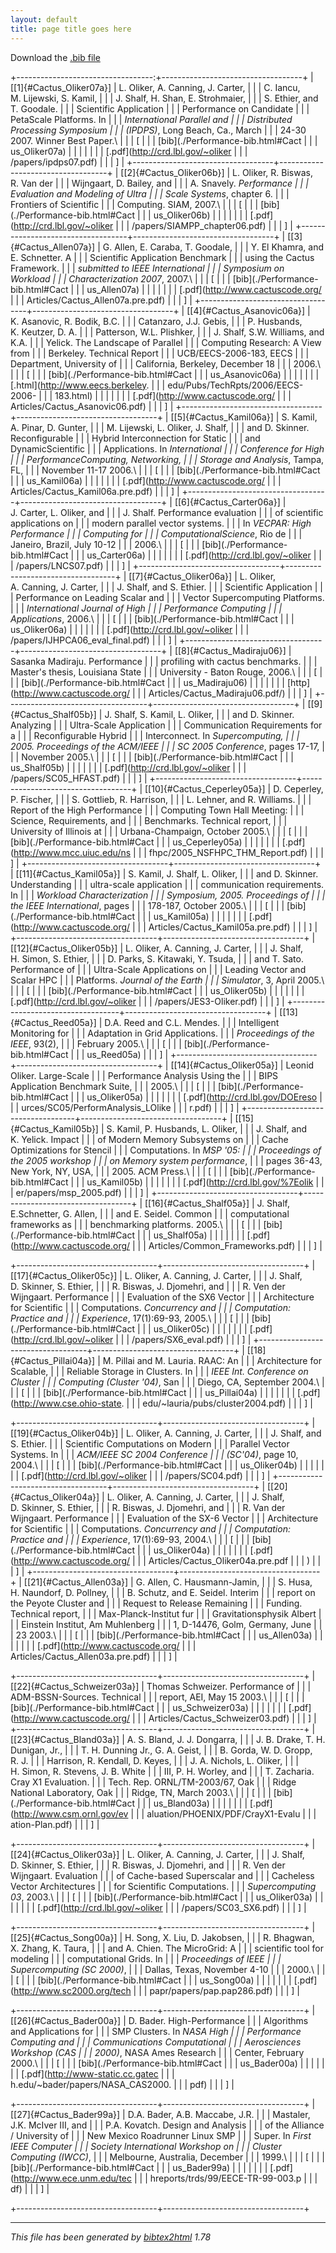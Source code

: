 ```yaml
---
layout: default
title: page title goes here
---
```

Download the [.bib
file](http://www.cactuscode.org/Documentation/Performance.bib)

+----------------------------------:+-----------------------------------+
| \[[1]{#Cactus_Oliker07a}\]        | L. Oliker, A. Canning, J. Carter, |
|                                   | C. Iancu, M. Lijewski, S. Kamil,  |
|                                   | J. Shalf, H. Shan, E. Strohmaier, |
|                                   | S. Ethier, and T. Goodale.        |
|                                   | Scientific Application            |
|                                   | Performance on Candidate          |
|                                   | PetaScale Platforms. In           |
|                                   | *International Parallel and       |
|                                   | Distributed Processing Symposium  |
|                                   | (IPDPS)*, Long Beach, Ca., March  |
|                                   | 24-30 2007. Winner Best Paper.\   |
|                                   | \[                                |
|                                   | [bib](./Performance-bib.html#Cact |
|                                   | us_Oliker07a)                     |
|                                   | \|                                |
|                                   | [.pdf](http://crd.lbl.gov/~oliker |
|                                   | /papers/ipdps07.pdf)              |
|                                   | \]                                |
+-----------------------------------+-----------------------------------+
| \[[2]{#Cactus_Oliker06b}\]        | L. Oliker, R. Biswas, R. Van der  |
|                                   | Wijngaart, D. Bailey, and         |
|                                   | A. Snavely. *Performance          |
|                                   | Evaluation and Modeling of Ultra  |
|                                   | Scale Systems*, chapter 6.        |
|                                   | Frontiers of Scientific           |
|                                   | Computing. SIAM, 2007.\           |
|                                   | \[                                |
|                                   | [bib](./Performance-bib.html#Cact |
|                                   | us_Oliker06b)                     |
|                                   | \|                                |
|                                   | [.pdf](http://crd.lbl.gov/~oliker |
|                                   | /papers/SIAMPP_chapter06.pdf)     |
|                                   | \]                                |
+-----------------------------------+-----------------------------------+
| \[[3]{#Cactus_Allen07a}\]         | G. Allen, E. Caraba, T. Goodale,  |
|                                   | Y. El Khamra, and E. Schnetter. A |
|                                   | Scientific Application Benchmark  |
|                                   | using the Cactus Framework.       |
|                                   | *submitted to IEEE International  |
|                                   | Symposium on Workload             |
|                                   | Characterization 2007*, 2007.\    |
|                                   | \[                                |
|                                   | [bib](./Performance-bib.html#Cact |
|                                   | us_Allen07a)                      |
|                                   | \|                                |
|                                   | [.pdf](http://www.cactuscode.org/ |
|                                   | Articles/Cactus_Allen07a.pre.pdf) |
|                                   | \]                                |
+-----------------------------------+-----------------------------------+
| \[[4]{#Cactus_Asanovic06a}\]      | K. Asanovic, R. Bodik, B.C.       |
|                                   | Catanzaro, J.J. Gebis,            |
|                                   | P. Husbands, K. Keutzer, D. A.    |
|                                   | Patterson, W.L. Plishker,         |
|                                   | J. Shalf, S.W. Williams, and K.A. |
|                                   | Yelick. The Landscape of Parallel |
|                                   | Computing Research: A View from   |
|                                   | Berkeley. Technical Report        |
|                                   | UCB/EECS-2006-183, EECS           |
|                                   | Department, University of         |
|                                   | California, Berkeley, December 18 |
|                                   | 2006.\                            |
|                                   | \[                                |
|                                   | [bib](./Performance-bib.html#Cact |
|                                   | us_Asanovic06a)                   |
|                                   | \|                                |
|                                   | [.html](http://www.eecs.berkeley. |
|                                   | edu/Pubs/TechRpts/2006/EECS-2006- |
|                                   | 183.html)                         |
|                                   | \|                                |
|                                   | [.pdf](http://www.cactuscode.org/ |
|                                   | Articles/Cactus_Asanovic06.pdf)   |
|                                   | \]                                |
+-----------------------------------+-----------------------------------+
| \[[5]{#Cactus_Kamil06a}\]         | S. Kamil, A. Pinar, D. Gunter,    |
|                                   | M. Lijewski, L. Oliker, J. Shalf, |
|                                   | and D. Skinner. Reconfigurable    |
|                                   | Hybrid Interconnection for Static |
|                                   | and DynamicScientific             |
|                                   | Applications. In *International   |
|                                   | Conference for High               |
|                                   | PerformanceComputing, Networking, |
|                                   | Storage and Analysis*, Tampa, FL, |
|                                   | November 11-17 2006.\             |
|                                   | \[                                |
|                                   | [bib](./Performance-bib.html#Cact |
|                                   | us_Kamil06a)                      |
|                                   | \|                                |
|                                   | [.pdf](http://www.cactuscode.org/ |
|                                   | Articles/Cactus_Kamil06a.pre.pdf) |
|                                   | \]                                |
+-----------------------------------+-----------------------------------+
| \[[6]{#Cactus_Carter06a}\]        | J. Carter, L. Oliker, and         |
|                                   | J. Shalf. Performance evaluation  |
|                                   | of scientific applications on     |
|                                   | modern parallel vector systems.   |
|                                   | In *VECPAR: High Performance      |
|                                   | Computing for                     |
|                                   | ComputationalScience*, Rio de     |
|                                   | Janeiro, Brazil, July 10-12       |
|                                   | 2006.\                            |
|                                   | \[                                |
|                                   | [bib](./Performance-bib.html#Cact |
|                                   | us_Carter06a)                     |
|                                   | \|                                |
|                                   | [.pdf](http://crd.lbl.gov/~oliker |
|                                   | /papers/LNCS07.pdf)               |
|                                   | \]                                |
+-----------------------------------+-----------------------------------+
| \[[7]{#Cactus_Oliker06a}\]        | L. Oliker, A. Canning, J. Carter, |
|                                   | J. Shalf, and S. Ethier.          |
|                                   | Scientific Application            |
|                                   | Performance on Leading Scalar and |
|                                   | Vector Supercomputing Platforms.  |
|                                   | *International Journal of High    |
|                                   | Performance Computing             |
|                                   | Applications*, 2006.\             |
|                                   | \[                                |
|                                   | [bib](./Performance-bib.html#Cact |
|                                   | us_Oliker06a)                     |
|                                   | \|                                |
|                                   | [.pdf](http://crd.lbl.gov/~oliker |
|                                   | /papers/IJHPCA06_eval_final.pdf)  |
|                                   | \]                                |
+-----------------------------------+-----------------------------------+
| \[[8]{#Cactus_Madiraju06}\]       | Sasanka Madiraju. Performance     |
|                                   | profiling with cactus benchmarks. |
|                                   | Master\'s thesis, Louisiana State |
|                                   | University - Baton Rouge, 2006.\  |
|                                   | \[                                |
|                                   | [bib](./Performance-bib.html#Cact |
|                                   | us_Madiraju06)                    |
|                                   | \|                                |
|                                   | [http](http://www.cactuscode.org/ |
|                                   | Articles/Cactus_Madiraju06.pdf/)  |
|                                   | \]                                |
+-----------------------------------+-----------------------------------+
| \[[9]{#Cactus_Shalf05b}\]         | J. Shalf, S. Kamil, L. Oliker,    |
|                                   | and D. Skinner. Analyzing         |
|                                   | Ultra-Scale Application           |
|                                   | Communication Requirements for a  |
|                                   | Reconfigurable Hybrid             |
|                                   | Interconnect. In *Supercomputing, |
|                                   | 2005. Proceedings of the ACM/IEEE |
|                                   | SC 2005 Conference*, pages 17-17, |
|                                   | November 2005.\                   |
|                                   | \[                                |
|                                   | [bib](./Performance-bib.html#Cact |
|                                   | us_Shalf05b)                      |
|                                   | \|                                |
|                                   | [.pdf](http://crd.lbl.gov/~oliker |
|                                   | /papers/SC05_HFAST.pdf)           |
|                                   | \]                                |
+-----------------------------------+-----------------------------------+
| \[[10]{#Cactus_Ceperley05a}\]     | D. Ceperley, P. Fischer,          |
|                                   | S. Gottlieb, R. Harrison,         |
|                                   | L. Lehner, and R. Williams.       |
|                                   | Report of the High Performance    |
|                                   | Computing Town Hall Meeting:      |
|                                   | Science, Requirements, and        |
|                                   | Benchmarks. Technical report,     |
|                                   | University of Illinois at         |
|                                   | Urbana-Champaign, October 2005.\  |
|                                   | \[                                |
|                                   | [bib](./Performance-bib.html#Cact |
|                                   | us_Ceperley05a)                   |
|                                   | \|                                |
|                                   | [.pdf](http://www.mcc.uiuc.edu/ns |
|                                   | fhpc/2005_NSFHPC_THM_Report.pdf)  |
|                                   | \]                                |
+-----------------------------------+-----------------------------------+
| \[[11]{#Cactus_Kamil05a}\]        | S. Kamil, J. Shalf, L. Oliker,    |
|                                   | and D. Skinner. Understanding     |
|                                   | ultra-scale application           |
|                                   | communication requirements. In    |
|                                   | *Workload Characterization        |
|                                   | Symposium, 2005. Proceedings of   |
|                                   | the IEEE International*, pages    |
|                                   | 178-187, October 2005.\           |
|                                   | \[                                |
|                                   | [bib](./Performance-bib.html#Cact |
|                                   | us_Kamil05a)                      |
|                                   | \|                                |
|                                   | [.pdf](http://www.cactuscode.org/ |
|                                   | Articles/Cactus_Kamil05a.pre.pdf) |
|                                   | \]                                |
+-----------------------------------+-----------------------------------+
| \[[12]{#Cactus_Oliker05b}\]       | L. Oliker, A. Canning, J. Carter, |
|                                   | J. Shalf, H. Simon, S. Ethier,    |
|                                   | D. Parks, S. Kitawaki, Y. Tsuda,  |
|                                   | and T. Sato. Performance of       |
|                                   | Ultra-Scale Applications on       |
|                                   | Leading Vector and Scalar HPC     |
|                                   | Platforms. *Journal of the Earth  |
|                                   | Simulator*, 3, April 2005.\       |
|                                   | \[                                |
|                                   | [bib](./Performance-bib.html#Cact |
|                                   | us_Oliker05b)                     |
|                                   | \|                                |
|                                   | [.pdf](http://crd.lbl.gov/~oliker |
|                                   | /papers/JES3-Oliker.pdf)          |
|                                   | \]                                |
+-----------------------------------+-----------------------------------+
| \[[13]{#Cactus_Reed05a}\]         | D.A. Reed and C.L. Mendes.        |
|                                   | Intelligent Monitoring for        |
|                                   | Adaptation in Grid Applications.  |
|                                   | *Proceedings of the IEEE*, 93(2), |
|                                   | February 2005.\                   |
|                                   | \[                                |
|                                   | [bib](./Performance-bib.html#Cact |
|                                   | us_Reed05a)                       |
|                                   | \]                                |
+-----------------------------------+-----------------------------------+
| \[[14]{#Cactus_Oliker05a}\]       | Leonid Oliker. Large-Scale        |
|                                   | Performance Analysis Using the    |
|                                   | BIPS Application Benchmark Suite, |
|                                   | 2005.\                            |
|                                   | \[                                |
|                                   | [bib](./Performance-bib.html#Cact |
|                                   | us_Oliker05a)                     |
|                                   | \|                                |
|                                   | [.pdf](http://crd.lbl.gov/DOEreso |
|                                   | urces/SC05/PerformAnalysis_LOlike |
|                                   | r.pdf)                            |
|                                   | \]                                |
+-----------------------------------+-----------------------------------+
| \[[15]{#Cactus_Kamil05b}\]        | S. Kamil, P. Husbands, L. Oliker, |
|                                   | J. Shalf, and K. Yelick. Impact   |
|                                   | of Modern Memory Subsystems on    |
|                                   | Cache Optimizations for Stencil   |
|                                   | Computations. In *MSP \'05:       |
|                                   | Proceedings of the 2005 workshop  |
|                                   | on Memory system performance*,    |
|                                   | pages 36-43, New York, NY, USA,   |
|                                   | 2005. ACM Press.\                 |
|                                   | \[                                |
|                                   | [bib](./Performance-bib.html#Cact |
|                                   | us_Kamil05b)                      |
|                                   | \|                                |
|                                   | [.pdf](http://crd.lbl.gov/%7Eolik |
|                                   | er/papers/msp_2005.pdf)           |
|                                   | \]                                |
+-----------------------------------+-----------------------------------+
| \[[16]{#Cactus_Shalf05a}\]        | J. Shalf, E.Schnetter, G. Allen,  |
|                                   | and E. Seidel. Common             |
|                                   | computational frameworks as       |
|                                   | benchmarking platforms. 2005.\    |
|                                   | \[                                |
|                                   | [bib](./Performance-bib.html#Cact |
|                                   | us_Shalf05a)                      |
|                                   | \|                                |
|                                   | [.pdf](http://www.cactuscode.org/ |
|                                   | Articles/Common_Frameworks.pdf)   |
|                                   | \]                                |
                                                                       
+-----------------------------------+-----------------------------------+
| \[[17]{#Cactus_Oliker05c}\]       | L. Oliker, A. Canning, J. Carter, |
|                                   | J. Shalf, D. Skinner, S. Ethier,  |
|                                   | R. Biswas, J. Djomehri, and       |
|                                   | R. Ven der Wijngaart. Performance |
|                                   | Evaluation of the SX6 Vector      |
|                                   | Architecture for Scientific       |
|                                   | Computations. *Concurrency and    |
|                                   | Computation: Practice and         |
|                                   | Experience*, 17(1):69-93, 2005.\  |
|                                   | \[                                |
|                                   | [bib](./Performance-bib.html#Cact |
|                                   | us_Oliker05c)                     |
|                                   | \|                                |
|                                   | [.pdf](http://crd.lbl.gov/~oliker |
|                                   | /papers/SX6_eval.pdf)             |
|                                   | \]                                |
+-----------------------------------+-----------------------------------+
| \[[18]{#Cactus_Pillai04a}\]       | M. Pillai and M. Lauria. RAAC: An |
|                                   | Architecture for Scalable,        |
|                                   | Reliable Storage in Clusters. In  |
|                                   | *IEEE Int. Conference on Cluster  |
|                                   | Computing (Cluster \'04)*, San    |
|                                   | Diego, CA, September 2004.\       |
|                                   | \[                                |
|                                   | [bib](./Performance-bib.html#Cact |
|                                   | us_Pillai04a)                     |
|                                   | \|                                |
|                                   | [.pdf](http://www.cse.ohio-state. |
|                                   | edu/~lauria/pubs/cluster2004.pdf) |
|                                   | \]                                |
                                                                       
+-----------------------------------+-----------------------------------+
| \[[19]{#Cactus_Oliker04b}\]       | L. Oliker, A. Canning, J. Carter, |
|                                   | J. Shalf, and S. Ethier.          |
|                                   | Scientific Computations on Modern |
|                                   | Parallel Vector Systems. In       |
|                                   | *ACM/IEEE SC 2004 Conference      |
|                                   | (SC\'04)*, page 10, 2004.\        |
|                                   | \[                                |
|                                   | [bib](./Performance-bib.html#Cact |
|                                   | us_Oliker04b)                     |
|                                   | \|                                |
|                                   | [.pdf](http://crd.lbl.gov/~oliker |
|                                   | /papers/SC04.pdf)                 |
|                                   | \]                                |
+-----------------------------------+-----------------------------------+
| \[[20]{#Cactus_Oliker04a}\]       | L. Oliker, A. Canning, J. Carter, |
|                                   | J. Shalf, D. Skinner, S. Ethier,  |
|                                   | R. Biswas, J. Djomehri, and       |
|                                   | R. Van der Wijngaart. Performance |
|                                   | Evaluation of the SX-6 Vector     |
|                                   | Architecture for Scientific       |
|                                   | Computations. *Concurrency and    |
|                                   | Computation: Practice and         |
|                                   | Experience*, 17(1):69-93, 2004.\  |
|                                   | \[                                |
|                                   | [bib](./Performance-bib.html#Cact |
|                                   | us_Oliker04a)                     |
|                                   | \|                                |
|                                   | [.pdf](http://www.cactuscode.org/ |
|                                   | Articles/Cactus_Oliker04a.pre.pdf |
|                                   | )                                 |
|                                   | \]                                |
+-----------------------------------+-----------------------------------+
| \[[21]{#Cactus_Allen03a}\]        | G. Allen, C. Hausmann-Jamin,      |
|                                   | S. Husa, H. Naundorf, D. Pollney, |
|                                   | B. Schutz, and E. Seidel. Interim |
|                                   | report on the Peyote Cluster and  |
|                                   | Request to Release Remaining      |
|                                   | Funding. Technical report,        |
|                                   | Max-Planck-Institut fur           |
|                                   | Gravitationsphysik Albert         |
|                                   | Einstein Institut, Am Muhlenberg  |
|                                   | 1, D-14476, Golm, Germany, June   |
|                                   | 23 2003.\                         |
|                                   | \[                                |
|                                   | [bib](./Performance-bib.html#Cact |
|                                   | us_Allen03a)                      |
|                                   | \|                                |
|                                   | [.pdf](http://www.cactuscode.org/ |
|                                   | Articles/Cactus_Allen03a.pre.pdf) |
|                                   | \]                                |
                                                                       
+-----------------------------------+-----------------------------------+
| \[[22]{#Cactus_Schweizer03a}\]    | Thomas Schweizer. Performance of  |
|                                   | ADM-BSSN-Sources. Technical       |
|                                   | report, AEI, May 15 2003.\        |
|                                   | \[                                |
|                                   | [bib](./Performance-bib.html#Cact |
|                                   | us_Schweizer03a)                  |
|                                   | \|                                |
|                                   | [.pdf](http://www.cactuscode.org/ |
|                                   | Articles/Cactus_Schweizer03.pdf)  |
|                                   | \]                                |
+-----------------------------------+-----------------------------------+
| \[[23]{#Cactus_Bland03a}\]        | A. S. Bland, J. J. Dongarra,      |
|                                   | J. B. Drake, T. H. Dunigan, Jr.,  |
|                                   | T. H. Dunning Jr., G. A. Geist,   |
|                                   | B. Gorda, W. D. Gropp, R. J.      |
|                                   | Harrison, R. Kendall, D. Keyes,   |
|                                   | J. A. Nichols, L. Oliker,         |
|                                   | H. Simon, R. Stevens, J. B. White |
|                                   | III, P. H. Worley, and            |
|                                   | T. Zacharia. Cray X1 Evaluation.  |
|                                   | Tech. Rep. ORNL/TM-2003/67, Oak   |
|                                   | Ridge National Laboratory, Oak    |
|                                   | Ridge, TN, March 2003.\           |
|                                   | \[                                |
|                                   | [bib](./Performance-bib.html#Cact |
|                                   | us_Bland03a)                      |
|                                   | \|                                |
|                                   | [.pdf](http://www.csm.ornl.gov/ev |
|                                   | aluation/PHOENIX/PDF/CrayX1-Evalu |
|                                   | ation-Plan.pdf)                   |
|                                   | \]                                |
                                                                       
+-----------------------------------+-----------------------------------+
| \[[24]{#Cactus_Oliker03a}\]       | L. Oliker, A. Canning, J. Carter, |
|                                   | J. Shalf, D. Skinner, S. Ethier,  |
|                                   | R. Biswas, J. Djomehri, and       |
|                                   | R. Ven der Wijngaart. Evaluation  |
|                                   | of Cache-based Superscalar and    |
|                                   | Cacheless Vector Architectures    |
|                                   | for Scientific Computations.      |
|                                   | *Supercomputing 03*, 2003.\       |
|                                   | \[                                |
|                                   | [bib](./Performance-bib.html#Cact |
|                                   | us_Oliker03a)                     |
|                                   | \|                                |
|                                   | [.pdf](http://crd.lbl.gov/~oliker |
|                                   | /papers/SC03_SX6.pdf)             |
|                                   | \]                                |
                                                                       
+-----------------------------------+-----------------------------------+
| \[[25]{#Cactus_Song00a}\]         | H. Song, X. Liu, D. Jakobsen,     |
|                                   | R. Bhagwan, X. Zhang, K. Taura,   |
|                                   | and A. Chien. The MicroGrid: A    |
|                                   | scientific tool for modeling      |
|                                   | computational Grids. In           |
|                                   | *Proceedings of IEEE              |
|                                   | Supercomputing (SC 2000)*,        |
|                                   | Dallas, Texas, November 4-10      |
|                                   | 2000.\                            |
|                                   | \[                                |
|                                   | [bib](./Performance-bib.html#Cact |
|                                   | us_Song00a)                       |
|                                   | \|                                |
|                                   | [.pdf](http://www.sc2000.org/tech |
|                                   | papr/papers/pap.pap286.pdf)       |
|                                   | \]                                |
                                                                       
+-----------------------------------+-----------------------------------+
| \[[26]{#Cactus_Bader00a}\]        | D. Bader. High-Performance        |
|                                   | Algorithms and Applications for   |
|                                   | SMP Clusters. In *NASA High       |
|                                   | Performance Computing and         |
|                                   | Communications Computational      |
|                                   | Aerosciences Workshop (CAS        |
|                                   | 2000)*, NASA Ames Research        |
|                                   | Center, February 2000.\           |
|                                   | \[                                |
|                                   | [bib](./Performance-bib.html#Cact |
|                                   | us_Bader00a)                      |
|                                   | \|                                |
|                                   | [.pdf](http://www-static.cc.gatec |
|                                   | h.edu/~bader/papers/NASA_CAS2000. |
|                                   | pdf)                              |
|                                   | \]                                |
                                                                       
+-----------------------------------+-----------------------------------+
| \[[27]{#Cactus_Bader99a}\]        | D.A. Bader, A.B. Maccabe, J.R.    |
|                                   | Mastaler, J.K. McIver III, and    |
|                                   | P.A. Kovatch. Design and Analysis |
|                                   | of the Alliance / University of   |
|                                   | New Mexico Roadrunner Linux SMP   |
|                                   | Super. In *First IEEE Computer    |
|                                   | Society International Workshop on |
|                                   | Cluster Computing (IWCC)*,        |
|                                   | Melbourne, Australia, December    |
|                                   | 1999.\                            |
|                                   | \[                                |
|                                   | [bib](./Performance-bib.html#Cact |
|                                   | us_Bader99a)                      |
|                                   | \|                                |
|                                   | [.pdf](http://www.ece.unm.edu/tec |
|                                   | hreports/trds/99/EECE-TR-99-003.p |
|                                   | df)                               |
|                                   | \]                                |
                                                                       
+-----------------------------------+-----------------------------------+

------------------------------------------------------------------------

*This file has been generated by
[bibtex2html](http://www.lri.fr/~filliatr/bibtex2html/) 1.78*
